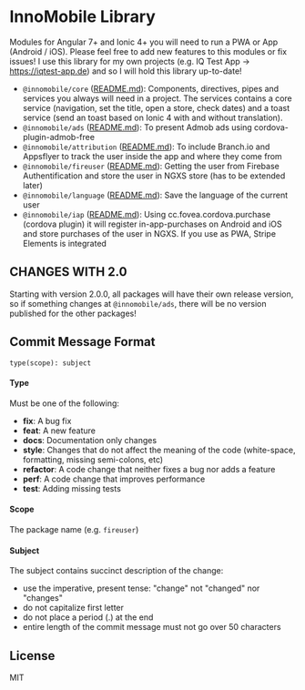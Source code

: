 # InnoMobile Library

Modules for Angular 7+ and Ionic 4+ you will need to run a PWA or App (Android / iOS). Please feel free to add new features to this modules or fix issues! I use this library for my own projects (e.g. IQ Test App -> https://iqtest-app.de) and so I will hold this library up-to-date!

- ``@innomobile/core`` ([README.md](https://github.com/paulstelzer/innomobile-library/tree/master/libs/%40innomobile/core)): Components, directives, pipes and services you always will need in a project. The services contains a core service (navigation, set the title, open a store, check dates) and a toast service (send an toast based on Ionic 4 with and without translation).
- ``@innomobile/ads`` ([README.md](https://github.com/paulstelzer/innomobile-library/tree/master/libs/%40innomobile/ads)): To present Admob ads using cordova-plugin-admob-free
- ``@innomobile/attribution`` ([README.md](https://github.com/paulstelzer/innomobile-library/tree/master/libs/%40innomobile/attribution)): To include Branch.io and Appsflyer to track the user inside the app and where they come from
- ``@innomobile/fireuser`` ([README.md](https://github.com/paulstelzer/innomobile-library/tree/master/libs/%40innomobile/fireuser)): Getting the user from Firebase Authentification and store the user in NGXS store (has to be extended later)
- ``@innomobile/language`` ([README.md](https://github.com/paulstelzer/innomobile-library/tree/master/libs/%40innomobile/language)): Save the language of the current user
- ``@innomobile/iap`` ([README.md](https://github.com/paulstelzer/innomobile-library/tree/master/libs/%40innomobile/iap)): Using cc.fovea.cordova.purchase (cordova plugin) it will register in-app-purchases on Android and iOS and store purchases of the user in NGXS. If you use as PWA, Stripe Elements is integrated

## CHANGES WITH 2.0

Starting with version 2.0.0, all packages will have their own release version, so if something changes at ``@innomobile/ads``, there will be no version published for the other packages!

## Commit Message Format

`type(scope): subject`

#### Type
Must be one of the following:

* **fix**: A bug fix
* **feat**: A new feature
* **docs**: Documentation only changes
* **style**: Changes that do not affect the meaning of the code (white-space, formatting, missing semi-colons, etc)
* **refactor**: A code change that neither fixes a bug nor adds a feature
* **perf**: A code change that improves performance
* **test**: Adding missing tests

#### Scope
The package name (e.g. ``fireuser``)

#### Subject
The subject contains succinct description of the change:

* use the imperative, present tense: "change" not "changed" nor "changes"
* do not capitalize first letter
* do not place a period (.) at the end
* entire length of the commit message must not go over 50 characters

## License

MIT